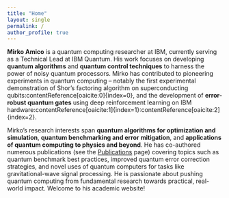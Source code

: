 ```yaml
---
title: "Home"
layout: single
permalink: /
author_profile: true
---
```


**Mirko Amico** is a quantum computing researcher at IBM, currently serving as a Technical Lead at IBM Quantum. His work focuses on developing **quantum algorithms** and **quantum control techniques** to harness the power of noisy quantum processors. Mirko has contributed to pioneering experiments in quantum computing – notably the first experimental demonstration of Shor’s factoring algorithm on superconducting qubits:contentReference[oaicite:0]{index=0}, and the development of **error-robust quantum gates** using deep reinforcement learning on IBM hardware:contentReference[oaicite:1]{index=1}:contentReference[oaicite:2]{index=2}.

Mirko’s research interests span **quantum algorithms for optimization and simulation**, **quantum benchmarking and error mitigation**, and **applications of quantum computing to physics and beyond**. He has co-authored numerous publications (see the [Publications](/publications/) page) covering topics such as quantum benchmark best practices, improved quantum error correction strategies, and novel uses of quantum computers for tasks like gravitational-wave signal processing. He is passionate about pushing quantum computing from fundamental research towards practical, real-world impact. Welcome to his academic website!
